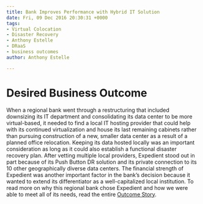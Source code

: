 ```yaml
---
title: Bank Improves Performance with Hybrid IT Solution
date: Fri, 09 Dec 2016 20:30:31 +0000
tags:
- Virtual Colocation
- Disaster Recovery
- Anthony Estelle
- DRaaS
- business outcomes
author: Anthony Estelle

---
```

Desired Business Outcome
========================

When a regional bank went through a restructuring that included downsizing its IT department and consolidating its data center to be more virtual-based, it needed to find a local IT hosting provider that could help with its continued virtualization and house its last remaining cabinets rather than pursuing construction of a new, smaller data center as a result of a planned office relocation. Keeping its data hosted locally was an important consideration as long as it could also establish a functional disaster recovery plan. After vetting multiple local providers, Expedient stood out in part because of its Push Button DR solution and its private connection to its 10 other geographically diverse data centers. The financial strength of Expedient was another important factor in the bank’s decision because it wanted to extend its differentiator as a well-capitalized local institution. To read more on why this regional bank chose Expedient and how we were able to meet all of its needs, read the entire [Outcome Story](http://go.expedient.com/outcome_financial).